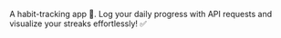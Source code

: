A habit-tracking app 📅. Log your daily progress with API requests and visualize your streaks effortlessly! ✅
